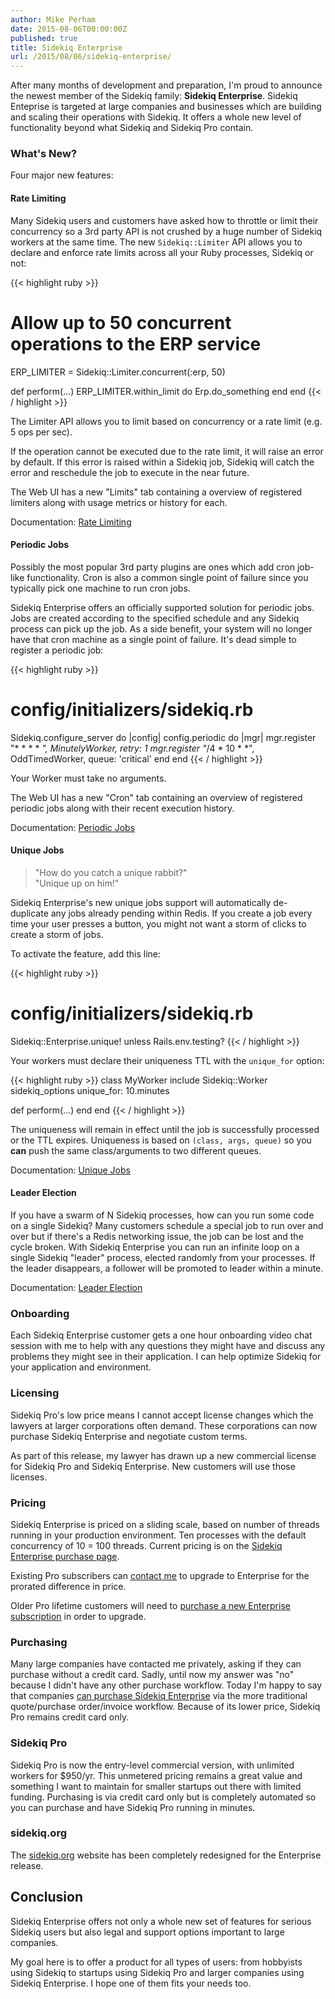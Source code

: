 ```yaml
---
author: Mike Perham
date: 2015-08-06T00:00:00Z
published: true
title: Sidekiq Enterprise
url: /2015/08/06/sidekiq-enterprise/
---
```


After many months of development and preparation, I'm proud to announce the newest
member of the Sidekiq family: **Sidekiq Enterprise**.  Sidekiq Enteprise
is targeted at large companies and businesses which are building and scaling their
operations with Sidekiq. It offers a whole new level of functionality
beyond what Sidekiq and Sidekiq Pro contain.

### What's New?

Four major new features:

#### Rate Limiting

Many Sidekiq users and customers have asked how to throttle or limit
their concurrency so a 3rd party API is not crushed by a huge number
of Sidekiq workers at the same time.  The new `Sidekiq::Limiter` API
allows you to declare and enforce rate limits across all your Ruby
processes, Sidekiq or not:

{{< highlight ruby >}}
# Allow up to 50 concurrent operations to the ERP service
ERP_LIMITER = Sidekiq::Limiter.concurrent(:erp, 50)

def perform(...)
  ERP_LIMITER.within_limit do
    Erp.do_something
  end
end
{{< / highlight >}}

The Limiter API allows you to limit based on concurrency or a rate limit
(e.g. 5 ops per sec).

If the operation cannot be executed due to the rate limit, it will raise
an error by default.  If this error is raised within a Sidekiq job, Sidekiq
will catch the error and reschedule the job to execute in the near future.

The Web UI has a new "Limits" tab containing a overview of registered limiters
along with usage metrics or history for each.

Documentation: [Rate Limiting][0]

#### Periodic Jobs

Possibly the most popular 3rd party plugins are ones which add cron job-like
functionality.  Cron is also a common single point of failure since you typically
pick one machine to run cron jobs.

Sidekiq Enterprise offers an officially supported solution for periodic jobs.
Jobs are created according to the specified schedule and any Sidekiq process can pick up the job.
As a side benefit, your system will no longer have that cron machine as a single point of failure.
It's dead simple to register a periodic job:

{{< highlight ruby >}}
# config/initializers/sidekiq.rb
Sidekiq.configure_server do |config|
  config.periodic do |mgr|
    mgr.register "* * * * *", MinutelyWorker, retry: 1
    mgr.register "*/4 * 10 * *", OddTimedWorker, queue: 'critical'
  end
end
{{< / highlight >}}

Your Worker must take no arguments.

The Web UI has a new "Cron" tab containing an overview of registered periodic jobs
along with their recent execution history.

Documentation: [Periodic Jobs][2]

#### Unique Jobs

> "How do you catch a unique rabbit?"  
> "Unique up on him!"

Sidekiq Enterprise's new unique jobs support will automatically de-duplicate
any jobs already pending within Redis.  If you create a job every time your
user presses a button, you might not want a storm of clicks to create a storm of jobs.

To activate the feature, add this line:

{{< highlight ruby >}}
# config/initializers/sidekiq.rb
Sidekiq::Enterprise.unique! unless Rails.env.testing?
{{< / highlight >}}

Your workers must declare their uniqueness TTL with the `unique_for` option:

{{< highlight ruby >}}
class MyWorker
  include Sidekiq::Worker
  sidekiq_options unique_for: 10.minutes

  def perform(...)
  end
end
{{< / highlight >}}

The uniqueness will remain in effect until the job is successfully processed or the TTL expires.
Uniqueness is based on `(class, args, queue)` so you **can** push the same class/arguments
to two different queues.

Documentation: [Unique Jobs][5]

#### Leader Election

If you have a swarm of N Sidekiq processes, how can you run some code
on a single Sidekiq?  Many customers schedule a special job to run over and
over but if there's a Redis networking issue, the job can be lost and the cycle
broken.  With Sidekiq Enterprise you can run an infinite loop on a
single Sidekiq "leader" process, elected randomly from your processes.  If the
leader disappears, a follower will be promoted to leader within a minute.

Documentation: [Leader Election][1]

### Onboarding

Each Sidekiq Enterprise customer gets a one hour onboarding video chat session with me to help
with any questions they might have and discuss any problems they might see in their
application.  I can help optimize Sidekiq for your application and environment.

### Licensing

Sidekiq Pro's low price means I cannot accept license changes which the lawyers at larger
corporations often demand.  These corporations can now purchase Sidekiq Enterprise
and negotiate custom terms.

As part of this release, my lawyer has drawn up a new commercial license for Sidekiq Pro
and Sidekiq Enterprise.  New customers will use those licenses.

### Pricing

Sidekiq Enterprise is priced on a sliding scale, based on number of threads running in your production environment.
Ten processes with the default concurrency of 10 = 100 threads.
Current pricing is on the [Sidekiq Enterprise purchase page](https://billing.contribsys.com/sent/new.cgi).

Existing Pro subscribers can [contact me][4] to upgrade to Enterprise for the
prorated difference in price.

Older Pro lifetime customers will need to [purchase a new Enterprise subscription][3]
in order to upgrade.

### Purchasing

Many large companies have contacted me privately, asking if they can purchase
without a credit card.  Sadly, until now my answer was "no" because I
didn't have any other purchase workflow.  Today I'm happy to say that
companies [can purchase Sidekiq Enterprise][3] via the more traditional
quote/purchase order/invoice workflow.  Because of its lower price, Sidekiq Pro
remains credit card only.

### Sidekiq Pro

Sidekiq Pro is now the entry-level commercial version, with unlimited workers for $950/yr.
This unmetered pricing remains a great value and something I want to maintain for smaller
startups out there with limited funding.  Purchasing is via credit card only but is completely
automated so you can purchase and have Sidekiq Pro running in minutes.

### sidekiq.org

The [sidekiq.org](http://sidekiq.org) website has been completely redesigned for the Enterprise release.

## Conclusion

Sidekiq Enterprise offers not only a whole new set of features for serious Sidekiq users
but also legal and support options important to large companies.

My goal here is to offer a product for all types of users: from hobbyists using Sidekiq
to startups using Sidekiq Pro and larger companies using Sidekiq Enterprise.  I hope
one of them fits your needs too.

[0]: https://github.com/mperham/sidekiq/wiki/Ent-Rate-Limiting
[1]: https://github.com/mperham/sidekiq/wiki/Ent-Leader-Election
[2]: https://github.com/mperham/sidekiq/wiki/Ent-Periodic-Jobs
[3]: https://billing.contribsys.com/sent/new.cgi
[4]: mailto:mike&#40;contribsys.com?subject=Enterprise%20Upgrade
[5]: https://github.com/mperham/sidekiq/wiki/Ent-Unique-Jobs
